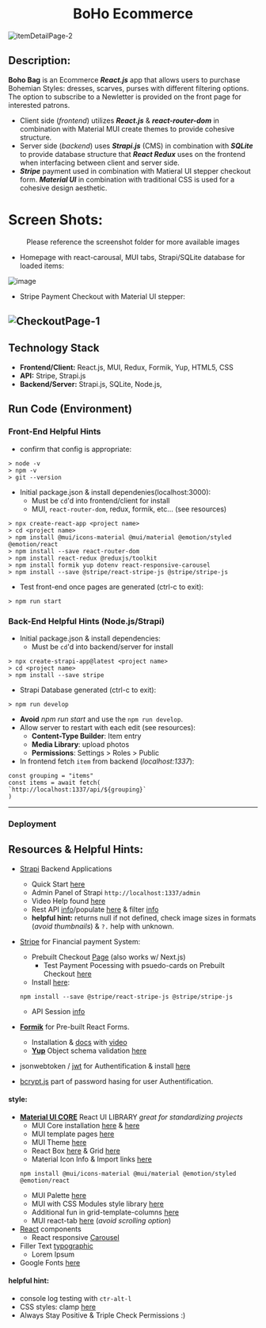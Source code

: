 <h1 align="center">BoHo Ecommerce</h1>

![itemDetailPage-2](https://github.com/Nelson00011/boho/assets/112737682/fbc2fd6d-c00a-4677-9140-851e5f0c6528)

## Description:
**Boho Bag** is an Ecommerce ***React.js*** app that allows users to purchase Bohemian Styles: dresses, scarves, purses with different filtering options. The option to subscribe to a Newletter is provided on the front page for interested patrons. 
- Client side (*frontend*) utilizes ***React.js*** & ***react-router-dom*** in combination with Material MUI create themes to provide cohesive structure. 
- Server side (*backend*) uses ***Strapi.js*** (CMS) in combination with ***SQLite*** to provide database structure that ***React Redux*** uses on the frontend when interfacing between client and server side. 
- ***Stripe*** payment used in combination with Matieral UI stepper checkout form. ***Material UI*** in combination with traditional CSS is used for a cohesive design aesthetic. 

# Screen Shots:
<p align="center">Please reference the screenshot folder for more available images</p>

- Homepage with react-carousal, MUI tabs, Strapi/SQLite database for loaded items:

![image](https://github.com/Nelson00011/boho/assets/112737682/ad72dae1-9474-4a71-b24c-175bf8341bb0)

- Stripe Payment Checkout with Material UI stepper: 

![CheckoutPage-1](https://github.com/Nelson00011/boho/assets/112737682/89c467c7-7982-45a2-a7ab-e5fb36f88672)
- 

## Technology Stack
- **Frontend/Client:** React.js, MUI, Redux, Formik, Yup, HTML5, CSS
- **API:** Stripe, Strapi.js
- **Backend/Server:** Strapi.js, SQLite, Node.js,  

## Run Code (Environment)

### Front-End Helpful Hints 
- confirm that config is appropriate:
```
> node -v
> npm -v
> git --version
```

- Initial package.json & install dependenies(localhost:3000):
    - Must be `cd`'d into frontend/client for install
    - MUI, `react-router-dom`, redux, formik, etc... (see resources)
```
> npx create-react-app <project name>
> cd <project name>
> npm install @mui/icons-material @mui/material @emotion/styled @emotion/react
> npm install --save react-router-dom
> npm install react-redux @reduxjs/toolkit
> npm install formik yup dotenv react-responsive-carousel
> npm install --save @stripe/react-stripe-js @stripe/stripe-js
```
- Test front-end once pages are generated (ctrl-c to exit):
```
> npm run start
```

### Back-End Helpful Hints (Node.js/Strapi)
- Initial package.json & install dependencies:
    - Must be `cd`'d into backend/server for install
```
> npx create-strapi-app@latest <project name>
> cd <project name>
> npm install --save stripe
```
- Strapi Database generated (ctrl-c to exit):
```
> npm run develop
```
- **Avoid** *npm run start* and use the `npm run develop`. 
- Allow server to restart with each edit (see resources): 
    - **Content-Type Builder**: Item entry
    - **Media Library**: upload photos
    - **Permissions**: Settings > Roles > Public 
- In frontend fetch `item` from backend (*localhost:1337*):
```
const grouping = "items"
const items = await fetch(
`http://localhost:1337/api/${grouping}`
)
```
--------------------------
### Deployment

## Resources & Helpful Hints:
- [Strapi](https://strapi.io/) Backend Applications
    - Quick Start [here](https://docs.strapi.io/dev-docs/quick-start)
    - Admin Panel of Strapi `http://localhost:1337/admin`
    - Video Help found [here](https://www.youtube.com/watch?v=gB8HRpIAE3o)
    - Rest API [info](https://docs.strapi.io/dev-docs/api/rest)/populate [here](https://docs.strapi.io/dev-docs/api/rest/populate-select) & filter [info](https://docs.strapi.io/dev-docs/api/rest/filters-locale-publication)
    - **helpful hint:** returns null if not defined, check image sizes in formats (*avoid thumbnails*) & `?.` help with unknown. 

- [Stripe](https://stripe.com/?utm_campaign=paid_brand-US_Search_Brand_Stripe_Control-1803852691&utm_medium=cpc&utm_source=google&ad_content=604030746212&utm_term=stripe&utm_matchtype=p&utm_adposition=&utm_device=c&gclid=CjwKCAjwxr2iBhBJEiwAdXECw9BcpcbVI09UivWmp_SZ3W3uapO6fPcNs-CDILBhvUHbqb-q9eeMwhoCjDsQAvD_BwE) for Financial payment System: 
    - Prebuilt Checkout [Page](https://stripe.com/docs/checkout/quickstart?client=react) (also works w/ Next.js)
       - Test Payment Pocessing with psuedo-cards on Prebuilt Checkout [here](https://stripe.com/docs/checkout/quickstart?client=react)
    - Install [here](https://stripe.com/docs/stripe-js/react): 
    ```
    npm install --save @stripe/react-stripe-js @stripe/stripe-js
    ```
    - API Session [info](https://stripe.com/docs/api/checkout/sessions/create)
 
- **[Formik](https://formik.org/)** for Pre-built React Forms.
    - Installation & [docs](https://formik.org/docs/overview#installation) with [video](https://www.youtube.com/watch?v=oiNtnehlaTo)
    - **[Yup](https://www.npmjs.com/package/yup)** Object schema validation [here](https://formik.org/docs/guides/validation)

- jsonwebtoken / [jwt](https://jwt.io/) for Authentification & install [here](https://www.npmjs.com/package/jsonwebtoken)
- [bcrypt.js](https://www.npmjs.com/package/bcryptjs) part of password hasing for user Authentification. 


#### **style:** 
- **[Material UI CORE](https://mui.com/)** React UI LIBRARY *great for standardizing projects*
    - MUI Core installation [here](https://www.npmjs.com/package/@mui/material) & [here](https://mui.com/material-ui/getting-started/installation/)
    - MUI template pages [here](https://mui.com/material-ui/getting-started/templates/)
    - MUI Theme [here](https://mui.com/material-ui/customization/theming/)
    - React Box [here](https://mui.com/material-ui/react-box/) & Grid [here](https://mui.com/material-ui/react-grid/)
    - Material Icon Info & Import links [here](https://mui.com/material-ui/material-icons/)
    ```
    npm install @mui/icons-material @mui/material @emotion/styled @emotion/react
    ```
    - MUI Palette [here](https://mui.com/material-ui/customization/palette/)
    - MUI with CSS Modules style library [here](https://mui.com/material-ui/guides/interoperability/)
    - Additional fun in grid-template-columns [here](https://developer.mozilla.org/en-US/docs/Web/CSS/grid-template-columns)
    - MUI react-tab [here](https://mui.com/material-ui/react-tabs/) (*avoid scrolling option*)
- [React](https://react.dev/) components
    - React responsive [Carousel](https://www.npmjs.com/package/react-responsive-carousel)
- Filler Text [typographic](https://generator.lorem-ipsum.info/)
    - Lorem Ipsum 
- Google Fonts [here](https://fonts.google.com/)

#### **helpful hint:** 
- console log testing with `ctr-alt-l` 
- CSS styles: clamp [here](https://developer.mozilla.org/en-US/docs/Web/CSS/clamp)
- Always Stay Positive & Triple Check Permissions :)


<!-- 
### TODO stx: 
Future Structure (stx):
- PAGES: Clothing Page, Accessories: Scarves, Jewelry, etc...
    - Terms & Conditions
    - Privacy Page
    - userAuth/Login Page (firebase <3)
        - NavBar login/signup vs logout 
        - Authentification page (login vs signup)
    - Confirmation vs Failure Page.
- ItemDetails: 
    - Reviews generation on Strapi,
    - Componenet to Iterate Reviews Through in Tab: make it a 3x limit?  
    - Prev/Next useNavigate through params items. 
    - Carousel for Related Products(set cap to higher than 4 items) previous next buttons based on current params (home at end or infinite loop?), 
    - WishList has to change color of heart & add to user profile
- Item Component: image changes slightly on hover to new image? do i want to find new image? 
- Sendgrid Twilio server for subscription for Ecommerce site & Serial Newsletters
- MUI sign-up/login page based on the template from [here](https://mui.com/store/sign-in/) w/Firebase
- WISHLIST: for logged in users. 
- Primary Colors: Green/Blue Bohemian themes. 
- HomePage: functionality to Holday Sale item (link to new items only, etc..)Add Validation to FORM requirements. 
-->